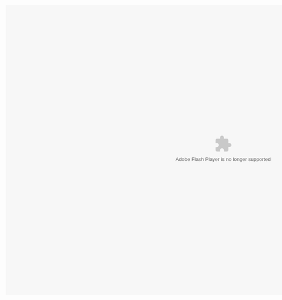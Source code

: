 <div id="wrapper">

<object type="application/x-shockwave-flash" data="client-release.swf" width="1152" height="768" style="visibility: visible;"><param name="wmode" value="direct"> <param name="quality" value="high"> <param name="bgcolor" value="#000000"></object> 

</div>